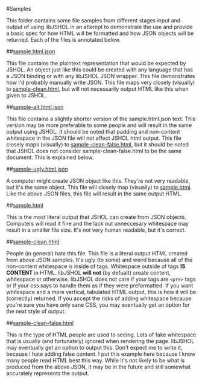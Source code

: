 #Samples

This folder contains some file samples from different stages input and output of using libJSHOL in an attempt
to demonstrate the use and provide a basic spec for how HTML will be formatted and how JSON objects will be returned.
Each of the files is annotated below.

##[sample.html.json](./sample.html.json)

This file contains the plaintext representation that would be expected by JSHOL.
An object just like this could be created with any language that has a JSON binding or with any libJSHOL JSON wrapper.
This file demonstrates how I'd probably manually write JSON.
This file maps very closely (visually) to [sample-clean.html](./sample-clean.html),
but will not necessarily output HTML like this when given to JSHOL.

##[sample-alt.html.json](./sample-alt.html.json)

This file contains a slightly shorter version of the sample.html.json text.
This version may be more preferable to some people and will result in the same output using JSHOL.
It should be noted that padding and non-content whitespace in the JSON file will not affect JSHOL html output.
This file closely maps (visually) to [sample-clean-false.html](./sample-clean-false.html),
but it should be noted that JSHOL does not consider sample-clean-false.html to be the same document.
This is explained below.

##[sample-ugly.html.json](./sample-ugly.html.json)

A computer might create JSON object like this. They're not very readable, but it's the same object.
This file will closely map (visually) to [sample.html](./sample.html).
Like the above JSON files, this file will result in the same output HTML.


##[sample.html](./sample.html)

This is the most literal output that JSHOL can create from JSON objects.
Computers will read it fine and the lack out unneccesary whitespace may result in a smaller file size.
It's not very human readable, but it's correct.

##[sample-clean.html](./sample-clean.html)

People (in general) hate this file.
This file is a literal output HTML created from above JSON samples.
It's ugly (to some) and weird because all of the non-content whitespace is inside of tags.
Whitespace outside of tags **IS CONTENT** in HTML.
libJSHOL **will not** (by defualt) create content, whitespace or otherwise.
libJSHOL does not care if your tags are `<pre>` tags or if your css says to handle them as if they
were preformatted.
If you want whitespace and a more vertical, tabulated HTML output, this is how it will be (correctly) returned.
If you accept the risks of adding whitespace because you're sure you have only sane CSS, you may eventually
get an option for the next style of output.

##[sample-clean-false.html](./sample-clean-false.html)

This is the type of HTML people are used to seeing.
Lots of fake whitespace that is usually (and fortunately) ignored when rendering the page.
libJSHOL may eventually get an option to output this.
Don't expect me to write it, because I hate adding false content.
I put this example here because I know many people read HTML best this way.
While it's not likely to be what is produced from the above JSON, it may be in the future and still
somewhat accurately represents the output.
